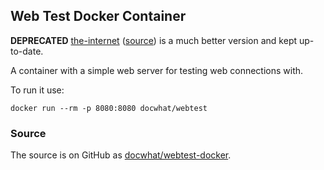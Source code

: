 Web Test Docker Container
-------------------------

**DEPRECATED** [the-internet](https://the-internet.herokuapp.com) ([source](https://github.com/tourdedave/the-internet)) is a much better version and kept up-to-date.

A container with a simple web server for testing web connections with.

To run it use:

    docker run --rm -p 8080:8080 docwhat/webtest

### Source

The source is on GitHub as
[docwhat/webtest-docker](https://github.com/docwhat/webtest-docker).
